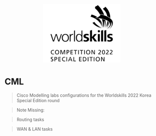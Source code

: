 <h1 align="center">
    <img src="WSSE.png" style="width: 50%; height: auto;" alt="wsse">
</h1>

# CML
> Cisco Modelling labs configurations for the Worldskills 2022 Korea Special Edition round

> Note Missing:

> Routing tasks

> WAN & LAN tasks
